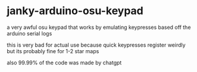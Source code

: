 # janky-arduino-osu-keypad
a very awful osu keypad that works by emulating keypresses based off the arduino serial logs

this is very bad for actual use because quick keypresses register weirdly but its probably fine for 1-2 star maps

also 99.99% of the code was made by chatgpt
